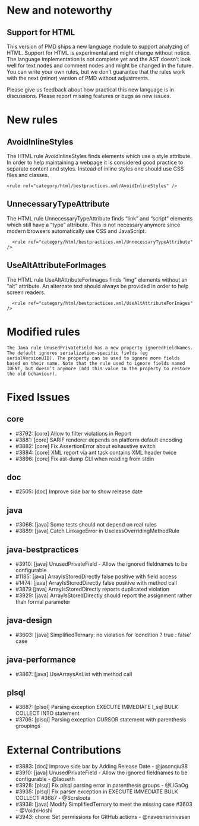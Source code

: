 # New and noteworthy

## Support for HTML

This version of PMD ships a new language module to support analyzing of HTML. Support for HTML is experimental and might change without notice. The language implementation is not complete yet and the AST doesn’t look well for text nodes and comment nodes and might be changed in the future. You can write your own rules, but we don’t guarantee that the rules work with the next (minor) version of PMD without adjustments.

Please give us feedback about how practical this new language is in discussions. Please report missing features or bugs as new issues.

# New rules

## AvoidInlineStyles

The HTML rule AvoidInlineStyles finds elements which use a style attribute. In order to help maintaining a webpage it is considered good practice to separate content and styles. Instead of inline styles one should use CSS files and classes.

    <rule ref="category/html/bestpractices.xml/AvoidInlineStyles" />

## UnnecessaryTypeAttribute

The HTML rule UnnecessaryTypeAttribute finds “link” and “script” elements which still have a “type” attribute. This is not necessary anymore since modern browsers automatically use CSS and JavaScript.

      <rule ref="category/html/bestpractices.xml/UnnecessaryTypeAttribute" />

## UseAltAttributeForImages

The HTML rule UseAltAttributeForImages finds “img” elements without an “alt” attribute. An alternate text should always be provided in order to help screen readers.

      <rule ref="category/html/bestpractices.xml/UseAltAttributeForImages" />

# Modified rules

    The Java rule UnusedPrivateField has a new property ignoredFieldNames. The default ignores serialization-specific fields (eg serialVersionUID). The property can be used to ignore more fields based on their name. Note that the rule used to ignore fields named IDENT, but doesn’t anymore (add this value to the property to restore the old behaviour).

# Fixed Issues

## core
- #3792: [core] Allow to filter violations in Report
- #3881: [core] SARIF renderer depends on platform default encoding
- #3882: [core] Fix AssertionError about exhaustive switch
- #3884: [core] XML report via ant task contains XML header twice
- #3896: [core] Fix ast-dump CLI when reading from stdin
## doc
- #2505: [doc] Improve side bar to show release date
## java
- #3068: [java] Some tests should not depend on real rules
- #3889: [java] Catch LinkageError in UselessOverridingMethodRule
## java-bestpractices
- #3910: [java] UnusedPrivateField - Allow the ignored fieldnames to be configurable
- #1185: [java] ArrayIsStoredDirectly false positive with field access
- #1474: [java] ArrayIsStoredDirectly false positive with method call
- #3879 [java] ArrayIsStoredDirectly reports duplicated violation
- #3929: [java] ArrayIsStoredDirectly should report the assignment rather than formal parameter
## java-design
- #3603: [java] SimplifiedTernary: no violation for ‘condition ? true : false’ case
## java-performance
- #3867: [java] UseArraysAsList with method call
## plsql
- #3687: [plsql] Parsing exception EXECUTE IMMEDIATE l_sql BULK COLLECT INTO statement
- #3706: [plsql] Parsing exception CURSOR statement with parenthesis groupings

# External Contributions

- #3883: [doc] Improve side bar by Adding Release Date - @jasonqiu98
- #3910: [java] UnusedPrivateField - Allow the ignored fieldnames to be configurable - @laoseth
- #3928: [plsql] Fix plsql parsing error in parenthesis groups - @LiGaOg
- #3935: [plsql] Fix parser exception in EXECUTE IMMEDIATE BULK COLLECT #3687 - @Scrsloota
- #3938: [java] Modify SimplifiedTernary to meet the missing case #3603 - @VoidxHoshi
- #3943: chore: Set permissions for GitHub actions - @naveensrinivasan
